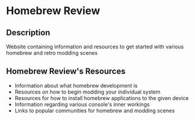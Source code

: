 # Homebrew Review

## Description
Website containing information and resources to get started with various homebrew and retro modding scenes

## Homebrew Review's Resources
- Information about what homebrew development is
- Resources on how to begin modding your individual system
- Resources for how to install homebrew applications to the given device
- Information regarding various console's inner workings
- Links to popular communities for homebrew and modding scenes